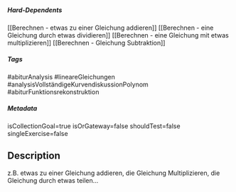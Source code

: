 ##### Hard-Dependents
[[Berechnen - etwas zu einer Gleichung addieren]]
[[Berechnen - eine Gleichung durch etwas dividieren]]
[[Berechnen - eine Gleichung mit etwas multiplizieren]]
[[Berechnen - Gleichung Subtraktion]]
##### Tags
#abiturAnalysis
#lineareGleichungen 
#analysisVollständigeKurvendiskussionPolynom
#abiturFunktionsrekonstruktion
##### Metadata
isCollectionGoal=true
isOrGateway=false
shouldTest=false
singleExercise=false
## Description
z.B. etwas zu einer Gleichung addieren, die Gleichung Multiplizieren, die Gleichung durch etwas teilen... 
